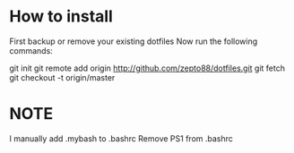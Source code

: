 # How to install
First backup or remove your existing dotfiles
Now run the following commands:

git init
git remote add origin http://github.com/zepto88/dotfiles.git
git fetch
git checkout -t origin/master

# NOTE
I manually add .mybash to .bashrc
Remove PS1 from .bashrc

